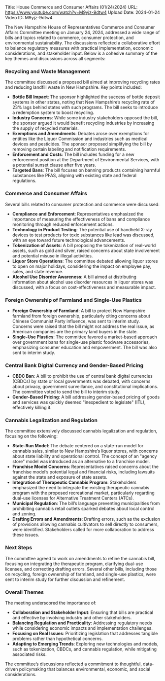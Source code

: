 Title: House Commerce and Consumer Affairs (01/24/2024)
URL: https://www.youtube.com/watch?v=M9yjz-9dtw4
Upload Date: 2024-01-24
Video ID: M9yjz-9dtw4

The New Hampshire House of Representatives Commerce and Consumer Affairs Committee meeting on January 24, 2024, addressed a wide range of bills and topics related to commerce, consumer protection, and environmental sustainability. The discussions reflected a collaborative effort to balance regulatory measures with practical implementation, economic considerations, and stakeholder input. Below is a cohesive summary of the key themes and discussions across all segments:

### **Recycling and Waste Management**
The committee discussed a proposed bill aimed at improving recycling rates and reducing landfill waste in New Hampshire. Key points included:
- **Bottle Bill Impact**: The sponsor highlighted the success of bottle deposit systems in other states, noting that New Hampshire’s recycling rate of 23% lags behind states with such programs. The bill seeks to introduce a redemption system to boost recycling.
- **Industry Concerns**: While some industry stakeholders opposed the bill, the sponsor argued it would benefit recycling industries by increasing the supply of recycled materials.
- **Exemptions and Amendments**: Debates arose over exemptions for entities like the Liquor Commission and industries such as medical devices and pesticides. The sponsor proposed simplifying the bill by removing certain labeling and notification requirements.
- **Enforcement and Costs**: The bill includes funding for a new enforcement position at the Department of Environmental Services, with a potential sunset clause after five years.
- **Targeted Bans**: The bill focuses on banning products containing harmful substances like PFAS, aligning with existing state and federal regulations.

### **Commerce and Consumer Affairs**
Several bills related to consumer protection and commerce were discussed:
- **Compliance and Enforcement**: Representatives emphasized the importance of measuring the effectiveness of bans and compliance monitoring through reduced enforcement actions.
- **Technology in Product Testing**: The potential use of handheld X-ray devices to test products for toxic substances like lead was discussed, with an eye toward future technological advancements.
- **Tokenization of Assets**: A bill proposing the tokenization of real-world assets, such as gold and silver, raised concerns about state involvement and potential misuse in illegal activities.
- **Liquor Store Operations**: The committee debated allowing liquor stores to open on major holidays, considering the impact on employee pay, sales, and state revenue.
- **Alcohol Use Disorder Awareness**: A bill aimed at distributing information about alcohol use disorder resources in liquor stores was discussed, with a focus on cost-effectiveness and measurable impact.

### **Foreign Ownership of Farmland and Single-Use Plastics**
- **Foreign Ownership of Farmland**: A bill to protect New Hampshire farmland from foreign ownership, particularly citing concerns about Chinese Communist Party influence, was sent to interim study. Concerns were raised that the bill might not address the real issue, as American companies are the primary land buyers in the state.
- **Single-Use Plastics**: The committee favored a market-based approach over government bans for single-use plastic foodware accessories, emphasizing consumer education and empowerment. The bill was also sent to interim study.

### **Central Bank Digital Currency and Gender-Based Pricing**
- **CBDC Ban**: A bill to prohibit the use of central bank digital currencies (CBDCs) by state or local governments was debated, with concerns about privacy, government surveillance, and constitutional implications. The committee voted to send the bill to interim study.
- **Gender-Based Pricing**: A bill addressing gender-based pricing of goods and services was quickly deemed "inexpedient to legislate" (ITL), effectively killing it.

### **Cannabis Legalization and Regulation**
The committee extensively discussed cannabis legalization and regulation, focusing on the following:
- **State-Run Model**: The debate centered on a state-run model for cannabis sales, similar to New Hampshire’s liquor stores, with concerns about state liability and operational control. The concept of an "agency store" model was introduced as an alternative to a franchise model.
- **Franchise Model Concerns**: Representatives raised concerns about the franchise model’s potential legal and financial risks, including lawsuits against the state and exposure of state assets.
- **Integration of Therapeutic Cannabis Program**: Stakeholders emphasized the need to integrate the existing therapeutic cannabis program with the proposed recreational market, particularly regarding dual-use licenses for Alternative Treatment Centers (ATCs).
- **Municipal Regulation**: The bill’s language preventing municipalities from prohibiting cannabis retail outlets sparked debates about local control and zoning.
- **Drafting Errors and Amendments**: Drafting errors, such as the exclusion of provisions allowing cannabis cultivators to sell directly to consumers, were identified. Stakeholders called for more collaboration to address these issues.

### **Next Steps**
The committee agreed to work on amendments to refine the cannabis bill, focusing on integrating the therapeutic program, clarifying dual-use licenses, and correcting drafting errors. Several other bills, including those on recycling, foreign ownership of farmland, and single-use plastics, were sent to interim study for further discussion and refinement.

### **Overall Themes**
The meeting underscored the importance of:
- **Collaboration and Stakeholder Input**: Ensuring that bills are practical and effective by involving industry and other stakeholders.
- **Balancing Regulation and Practicality**: Addressing regulatory needs while considering economic impacts and implementation challenges.
- **Focusing on Real Issues**: Prioritizing legislation that addresses tangible problems rather than hypothetical concerns.
- **Adapting to Emerging Trends**: Exploring new technologies and models, such as tokenization, CBDCs, and cannabis regulation, while mitigating associated risks.

The committee’s discussions reflected a commitment to thoughtful, data-driven policymaking that balances environmental, economic, and social considerations.